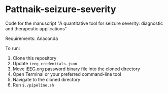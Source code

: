 # Pattnaik-seizure-severity
Code for the manuscript "A quantitative tool for seizure severity: diagnostic and therapeutic applications"

Requirements:
    Anaconda
    
To run:

 1. Clone this repository
 2. Update `ieeg_credentials.json`
 3. Move iEEG.org password binary file into the cloned directory
 4. Open Terminal or your preferred command-line tool
 5. Navigate to the cloned directory
 6. Run 
	 `$./pipeline.sh`
